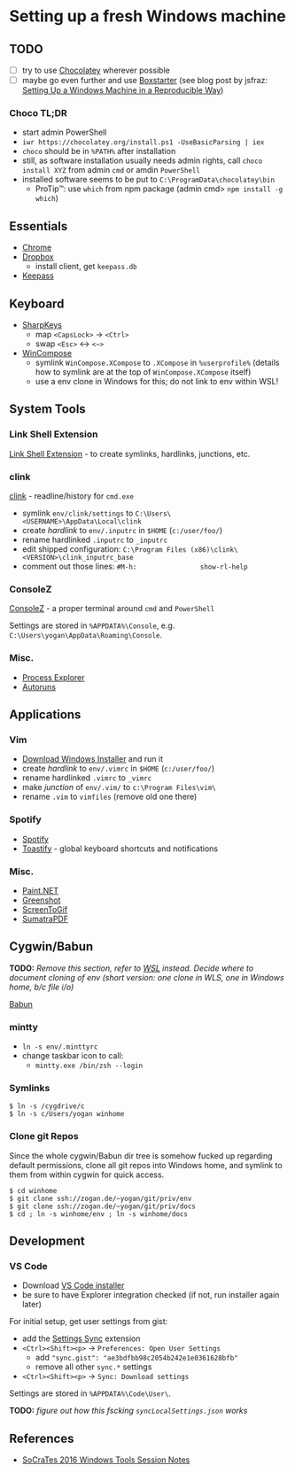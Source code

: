 # Setting up a fresh Windows machine

## TODO
- [ ] try to use [Chocolatey](https://chocolatey.org/) wherever possible
- [ ] maybe go even further and use [Boxstarter](http://boxstarter.org/) (see blog post by jsfraz: [Setting Up a Windows Machine in a Reproducible Way](https://blog.jessfraz.com/post/windows-for-linux-nerds/#setting-up-a-windows-machine-in-a-reproducible-way))

### Choco TL;DR
- start admin PowerShell
- `iwr https://chocolatey.org/install.ps1 -UseBasicParsing | iex`
- `choco` should be in `%PATH%` after installation
- still, as software installation usually needs admin rights, call `choco install XYZ` from admin `cmd` or amdin `PowerShell`
- installed software seems to be put to `C:\ProgramData\chocolatey\bin`
	- ProTip™: use `which` from npm package (admin cmd> `npm install -g which`)

## Essentials
- [Chrome](https://www.google.de/intl/de/chrome/browser/desktop/index.html)
- [Dropbox](http://www.dropbox.com)
  - install client, get `keepass.db`
- [Keepass](http://keepass.info/)


## Keyboard
- [SharpKeys](https://sharpkeys.codeplex.com)
  - map `<CapsLock>` → `<Ctrl>`
  - swap `<Esc>` ↔ `<~>`
- [WinCompose](https://github.com/SamHocevar/wincompose)
  - symlink `WinCompose.XCompose` to `.XCompose` in `%userprofile%` (details how to symlink are at the top of `WinCompose.XCompose` itself)
  - use a env clone in Windows for this; do not link to env within WSL!


## System Tools

### Link Shell Extension
[Link Shell Extension](http://schinagl.priv.at/nt/hardlinkshellext/hardlinkshellext.html) - to create
symlinks, hardlinks, junctions, etc.

### clink
[clink](https://mridgers.github.io/clink/) - readline/history for `cmd.exe`

- symlink `env/clink/settings` to `C:\Users\<USERNAME>\AppData\Local\clink`
- create *hardlink* to `env/.inputrc` in `$HOME` (`c:/user/foo/`)
- rename hardlinked `.inputrc` to `_inputrc`
- edit shipped configuration: `C:\Program Files (x86)\clink\<VERSION>\clink_inputrc_base`
- comment out those lines:
`#M-h:                show-rl-help`

### ConsoleZ
[ConsoleZ](https://github.com/cbucher/console) - a proper terminal around `cmd` and `PowerShell`

Settings are stored in `%APPDATA%\Console`, e.g.
`C:\Users\yogan\AppData\Roaming\Console`.

### Misc.
- [Process Explorer](https://technet.microsoft.com/en-us/sysinternals/bb896653.aspx)
- [Autoruns](https://technet.microsoft.com/en-us/sysinternals/bb963902.aspx)


## Applications

### Vim
- [Download Windows Installer](http://www.vim.org/download.php#pc) and run it
- create *hardlink* to `env/.vimrc` in `$HOME` (`c:/user/foo/`)
- rename hardlinked `.vimrc` to `_vimrc`
- make *junction* of `env/.vim/` to `c:\Program Files\vim\`
- rename `.vim` to `vimfiles` (remove old one there)

### Spotify
- [Spotify](https://www.spotify.com)
- [Toastify](https://toastify.codeplex.com/) - global keyboard shortcuts and notifications

### Misc.
- [Paint.NET](http://www.getpaint.net)
- [Greenshot](http://getgreenshot.org/de/)
- [ScreenToGif](http://www.screentogif.com/)
- [SumatraPDF](http://www.sumatrapdfreader.org/free-pdf-reader.html)


## Cygwin/Babun

**TODO:** *Remove this section, refer to [WSL](wsl.md) instead. Decide where to document cloning of env (short version: one clone in WLS, one in Windows home, b/c file i/o)*

[Babun](https://babun.github.io)

### mintty
- `ln -s env/.minttyrc`
- change taskbar icon to call:
	- `mintty.exe /bin/zsh --login`

### Symlinks
```
$ ln -s /cygdrive/c
$ ln -s c/Users/yogan winhome
```

### Clone git Repos
Since the whole cygwin/Babun dir tree is somehow fucked up regarding default permissions,
clone all git repos into Windows home, and symlink to them from within cygwin
for quick access.
```
$ cd winhome
$ git clone ssh://zogan.de/~yogan/git/priv/env
$ git clone ssh://zogan.de/~yogan/git/priv/docs
$ cd ; ln -s winhome/env ; ln -s winhome/docs
```

## Development

### VS Code
- Download [VS Code installer](https://code.visualstudio.com/Download)
- be sure to have Explorer integration checked (if not, run installer again later)

For initial setup, get user settings from gist:
- add the [Settings Sync](https://marketplace.visualstudio.com/items?itemName=Shan.code-settings-sync) extension
- `<Ctrl><Shift><p>` → `Preferences: Open User Settings`
	- add `"sync.gist": "ae3bdfbb98c2054b242e1e0361628bfb"`
	- remove all other `sync.*` settings
- `<Ctrl><Shift><p>` → `Sync: Download settings`

Settings are stored in `%APPDATA%\Code\User\`.

**TODO:** *figure out how this fscking `syncLocalSettings.json` works*

## References
- [SoCraTes 2016 Windows Tools Session Notes](https://blog.sandra-parsick.de/2016/09/20/summary-of-socrates-2016-session-hey-dude-where-is-my-tool-chain-working-on-windows-as-a-linux-user-aka-lets-talk-about-windows/)
